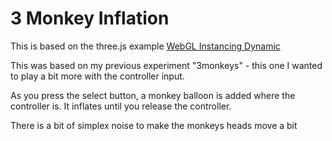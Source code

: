 # 3 Monkey Inflation

This is based on the three.js example [WebGL Instancing Dynamic](https://threejs.org/examples/?q=instancing#webgl_instancing_dynamic)

This was based on my previous experiment "3monkeys" - this one I wanted to play a bit more with the controller input.

As you press the select button, a monkey balloon is added where the controller is.  It inflates until you release the controller.

There is a bit of simplex noise to make the monkeys heads move a bit
